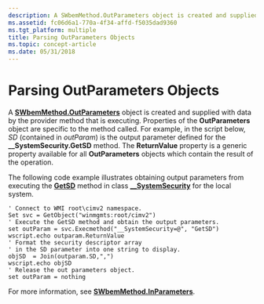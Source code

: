 ```yaml
---
description: A SWbemMethod.OutParameters object is created and supplied with data by the provider method that is executing.
ms.assetid: fc06d6a1-770a-4f34-affd-f5035dad9360
ms.tgt_platform: multiple
title: Parsing OutParameters Objects
ms.topic: concept-article
ms.date: 05/31/2018
---
```


# Parsing OutParameters Objects

A [**SWbemMethod.OutParameters**](swbemmethod-outparameters.md) object is created and supplied with data by the provider method that is executing. Properties of the **OutParameters** object are specific to the method called. For example, in the script below, *SD* (contained in *outParam*) is the output parameter defined for the **\_\_SystemSecurity.GetSD** method. The **ReturnValue** property is a generic property available for all **OutParameters** objects which contain the result of the operation.

The following code example illustrates obtaining output parameters from executing the [**GetSD**](--systemsecurity-getsd.md) method in class [**\_\_SystemSecurity**](--systemsecurity.md) for the local system.


```VB
' Connect to WMI root\cimv2 namespace.
Set svc = GetObject("winmgmts:root/cimv2")
' Execute the GetSD method and obtain the output parameters.
set outParam = svc.Execmethod("__SystemSecurity=@", "GetSD")
wscript.echo outparam.ReturnValue
' Format the security descriptor array
' in the SD parameter into one string to display.
objSD  = Join(outparam.SD,",")
wscript.echo objSD
' Release the out parameters object.
set outParam = nothing
```



For more information, see [**SWbemMethod.InParameters**](swbemmethod-inparameters.md).

 

 



